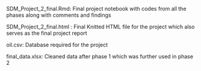 SDM_Project_2_final.Rmd: Final project notebook with codes from all the phases along with comments and findings


SDM_Project_2_final.html : Final Knitted HTML file for the project which also serves as the final project report


oil.csv: Database required for the project


final_data.xlsx: Cleaned data after phase 1 which was further used in phase 2
